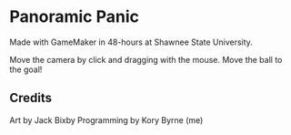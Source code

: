 # Panoramic Panic
Made with GameMaker in 48-hours at Shawnee State University.

Move the camera by click and dragging with the mouse. Move the ball to the goal!

## Credits
Art by Jack Bixby
Programming by Kory Byrne (me)
